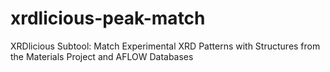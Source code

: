 # xrdlicious-peak-match
XRDlicious Subtool: Match Experimental XRD Patterns with Structures from the Materials Project and AFLOW Databases
